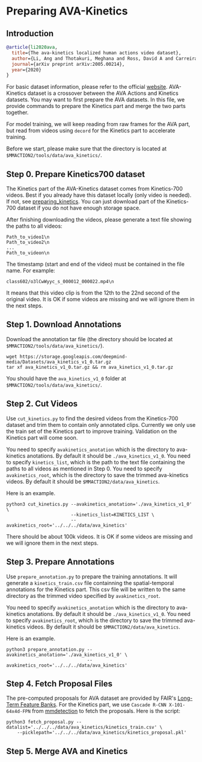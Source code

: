 # Preparing AVA-Kinetics

## Introduction

<!-- [DATASET] -->

```BibTeX
@article{li2020ava,
  title={The ava-kinetics localized human actions video dataset},
  author={Li, Ang and Thotakuri, Meghana and Ross, David A and Carreira, Jo{\~a}o and Vostrikov, Alexander and Zisserman, Andrew},
  journal={arXiv preprint arXiv:2005.00214},
  year={2020}
}
```

For basic dataset information, please refer to the official [website](https://research.google.com/ava/index.html).
AVA-Kinetics dataset is a crossover between the AVA Actions and Kinetics datasets. You may want to first prepare the AVA datasets. In this file, we provide commands to prepare the Kinetics part and merge the two parts together.

For model training, we will keep reading from raw frames for the AVA part, but read from videos using `decord` for the Kinetics part to accelerate training.

Before we start, please make sure that the directory is located at `$MMACTION2/tools/data/ava_kinetics/`.

## Step 0. Prepare Kinetics700 dataset

The Kinetics part of the AVA-Kinetics dataset comes from Kinetics-700 videos. Best if you already have this dataset locally (only video is needed). If not, see [preparing_kinetics](https://github.com/open-mmlab/mmaction2/tree/master/tools/data/kinetics). You can just download part of the Kinetics-700 dataset if you do not have enough storage space.

After finishing downloading the videos, please generate a text file showing the paths to all videos:

```
Path_to_video1\n
Path_to_video2\n
...
Path_to_videon\n
```

The timestamp (start and end of the video) must be contained in the file name. For example:

```
class602/o3lCwWyyc_s_000012_000022.mp4\n
```

It means that this video clip is from the 12th to the 22nd second of the original video. It is OK if some videos are missing and we will ignore them in the next steps.

## Step 1. Download Annotations

Download the annotation tar file (the directory should be located at `$MMACTION2/tools/data/ava_kinetics/`).

```shell
wget https://storage.googleapis.com/deepmind-media/Datasets/ava_kinetics_v1_0.tar.gz
tar xf ava_kinetics_v1_0.tar.gz && rm ava_kinetics_v1_0.tar.gz
```

You should have the `ava_kinetics_v1_0` folder at `$MMACTION2/tools/data/ava_kinetics/`.

## Step 2. Cut Videos

Use `cut_kinetics.py` to find the desired videos from the Kinetics-700 dataset and trim them to contain only annotated clips. Currently we only use the train set of the Kinetics part to improve training. Validation on the Kinetics part will come soon.

You need to specify `avakinetics_anotation` which is the directory to ava-kinetics anotations. By default it should be `./ava_kinetics_v1_0`. You need to specify `kinetics_list`, which is the path to the text file containing the paths to all videos as mentioned in Step 0. You need to specify `avakinetics_root`, which is the directory to save the trimmed ava-kinetics videos. By default it should be `$MMACTION2/data/ava_kinetics`.

Here is an example.

```shell
python3 cut_kinetics.py --avakinetics_anotation='./ava_kinetics_v1_0' \
                        --kinetics_list=KINETICS_LIST \
                        --avakinetics_root='../../../data/ava_kinetics'
```

There should be about 100k videos. It is OK if some videos are missing and we will ignore them in the next steps.

## Step 3. Prepare Annotations

Use `prepare_annotation.py` to prepare the training annotations. It will generate a `kinetics_train.csv` file containning the spatial-temporal annotations for the Kinetics part. This csv file will be written to the same directory as the trimmed video specified by `avakinetics_root`.

You need to specify `avakinetics_anotation` which is the directory to ava-kinetics anotations. By default it should be `./ava_kinetics_v1_0`. You need to specify `avakinetics_root`, which is the directory to save the trimmed ava-kinetics videos. By default it should be `$MMACTION2/data/ava_kinetics`.

Here is an example.

```shell
python3 prepare_annotation.py --avakinetics_anotation='./ava_kinetics_v1_0' \
                              --avakinetics_root='../../../data/ava_kinetics'
```

## Step 4. Fetch Proposal Files

The pre-computed proposals for AVA dataset are provided by FAIR's [Long-Term Feature Banks](https://github.com/facebookresearch/video-long-term-feature-banks). For the Kinetics part, we use `Cascade R-CNN X-101-64x4d-FPN` from [mmdetection](https://download.openmmlab.com/mmdetection/v2.0/cascade_rcnn/cascade_rcnn_x101_64x4d_fpn_1x_coco/cascade_rcnn_x101_64x4d_fpn_1x_coco_20200515_075702-43ce6a30.pth) to fetch the proposals. Here is the script:

```shell
python3 fetch_proposal.py --datalist='../../../data/ava_kinetics/kinetics_train.csv' \
    --picklepath='../../../data/ava_kinetics/kinetics_proposal.pkl'
```

## Step 5. Merge AVA and Kinetics
